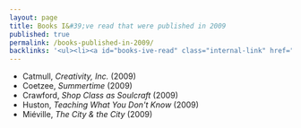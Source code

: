 ```yaml
---
layout: page
title: Books I&#39;ve read that were published in 2009
published: true
permalink: /books-published-in-2009/
backlinks: '<ul><li><a id="books-ive-read" class="internal-link" href="/books-ive-read/">Books I&#39;ve read</a></li></ul>'
---
```


* Catmull, _Creativity, Inc._ (2009) 
* Coetzee, _Summertime_ (2009) 
* Crawford, _Shop Class as Soulcraft_ (2009) 
* Huston, _Teaching What You Don't Know_ (2009) 
* Miéville, _The City & the City_ (2009) 
